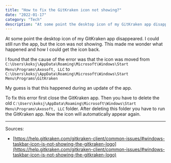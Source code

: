 ```yaml
---
title: "How to fix the GitKraken icon not showing?"
date: "2022-01-17"
category: "Tech"
description: "At some point the desktop icon of my GitKraken app disappeared. I could still run the app, but the icon was not showing. This made me wonder what happened and how I could get the icon back."
---
```


At some point the desktop icon of my GitKraken app disappeared. I could still run the app, but the icon was not showing. This made me wonder what happened and how I could get the icon back.

I found that the cause of the error was that the icon was moved from `C:\Users\koksj\AppData\Roaming\Microsoft\Windows\Start Menu\Programs\Axosoft, LLC` to `C:\Users\koksj\AppData\Roaming\Microsoft\Windows\Start Menu\Programs\GitKraken`

My guess is that this happened during an update of the app.

To fix this error first close the GitKraken app. Then you have to delete the old `C:\Users\koksj\AppData\Roaming\Microsoft\Windows\Start Menu\Programs\Axosoft, LLC` folder. After deleting this folder you have to run the GitKraken app. Now the icon will automatically appear again.

---

Sources:

-   [https://help.gitkraken.com/gitkraken-client/common-issues/#windows-taskbar-icon-is-not-showing-the-gitkraken-logo](https://help.gitkraken.com/gitkraken-client/common-issues/#windows-taskbar-icon-is-not-showing-the-gitkraken-logo)
